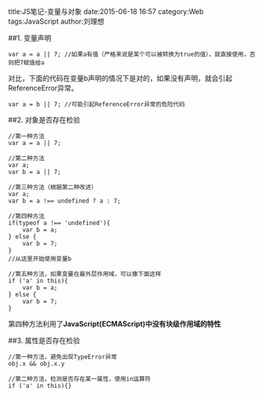title:JS笔记-变量与对象
date:2015-06-18 16:57
category:Web
tags:JavaScript
author:刘理想

##1. 变量声明

```
var a = a || 7; //如果a有值（严格来说是某个可以被转换为true的值），就直接使用，否则把7赋值给a
```

对比，下面的代码在变量b声明的情况下是对的，如果没有声明，就会引起ReferenceError异常。

```
var a = b || 7; //可能引起ReferenceError异常的危险代码
```

##2. 对象是否存在检验

```
//第一种方法
var a = a || 7;

//第二种方法
var a;
var b = a || 7;

//第三种方法（根据第二种改进）
var a;
var b = a !== undefined ? a : 7;

//第四种方法
if(typeof a !== 'undefined'){
    var b = a;
} else {
    var b = 7;
}
//从这里开始使用变量b

//第五种方法，如果变量在最外层作用域，可以像下面这样
if ('a' in this){
    var b = a;
} else {
    var b = 7;
}
```

第四种方法利用了**JavaScript(ECMAScript)中没有块级作用域的特性**

##3. 属性是否存在检验

```
//第一种方法，避免出现TypeError异常
obj.x && obj.x.y

//第二种方法，检测是否存在某一属性，使用in运算符
if ('a' in this){}
```


